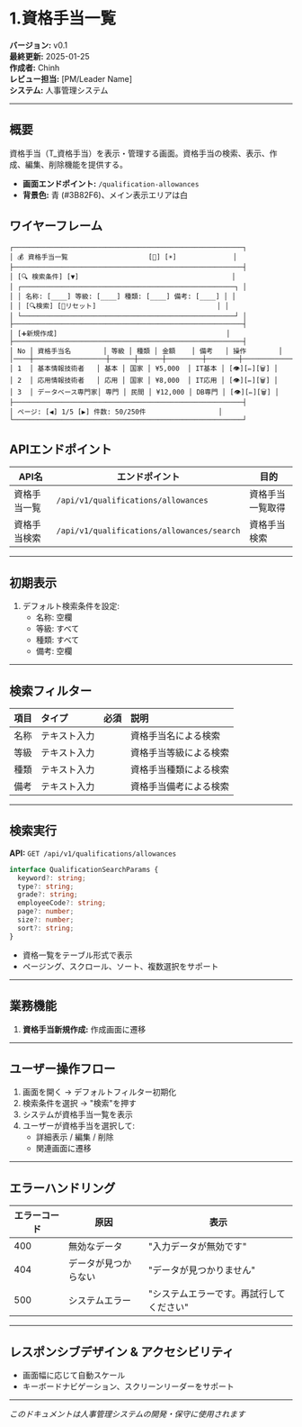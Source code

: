 # 1.資格手当一覧
**バージョン:** v0.1  
**最終更新:** 2025-01-25  
**作成者:** Chinh  
**レビュー担当:** [PM/Leader Name]  
**システム:** 人事管理システム  

---

## 概要
資格手当（T_資格手当）を表示・管理する画面。資格手当の検索、表示、作成、編集、削除機能を提供する。

- **画面エンドポイント:** `/qualification-allowances`
- **背景色:** 青 (#3B82F6)、メイン表示エリアは白

## ワイヤーフレーム
```
┌─────────────────────────────────────────────────────────┐
│ 💰 資格手当一覧                    [🌙] [☀️]              │
├─────────────────────────────────────────────────────────┤
│ [🔍 検索条件] [▼]                                      │
│ ┌─────────────────────────────────────────────────────┐ │
│ │ 名称: [____] 等級: [____] 種類: [____] 備考: [____] │ │
│ │ [🔍検索] [🔄リセット]                              │ │
│ └─────────────────────────────────────────────────────┘ │
├─────────────────────────────────────────────────────────┤
│ [➕新規作成]                                          │
├─────────────────────────────────────────────────────────┤
│ No │ 資格手当名        │ 等級 │ 種類 │ 金額    │ 備考   │ 操作        │
│────┼──────────────────┼──────┼──────┼─────────┼────────┼─────────────│
│ 1  │ 基本情報技術者   │ 基本 │ 国家 │ ¥5,000  │ IT基本 │ [👁️][✏️][🗑️] │
│ 2  │ 応用情報技術者   │ 応用 │ 国家 │ ¥8,000  │ IT応用 │ [👁️][✏️][🗑️] │
│ 3  │ データベース専門家│ 専門 │ 民間 │ ¥12,000 │ DB専門 │ [👁️][✏️][🗑️] │
├─────────────────────────────────────────────────────────┤
│ ページ: [◀️] 1/5 [▶️] 件数: 50/250件                  │
└─────────────────────────────────────────────────────────┘
```

## APIエンドポイント
| API名 | エンドポイント | 目的 |
|-------|----------------|------|
| 資格手当一覧 | `/api/v1/qualifications/allowances` | 資格手当一覧取得 |
| 資格手当検索 | `/api/v1/qualifications/allowances/search` | 資格手当検索 |

---

## 初期表示
1. デフォルト検索条件を設定:
   - 名称: 空欄
   - 等級: すべて
   - 種類: すべて
   - 備考: 空欄

---

## 検索フィルター

| 項目 | タイプ | 必須 | 説明 |
|:--|:--|:--|:--|
| 名称 | テキスト入力 | | 資格手当名による検索 |
| 等級 | テキスト入力 | | 資格手当等級による検索 |
| 種類 | テキスト入力 | | 資格手当種類による検索 |
| 備考 | テキスト入力 | | 資格手当備考による検索 |

---

## 検索実行
**API:** `GET /api/v1/qualifications/allowances`

```typescript
interface QualificationSearchParams {
  keyword?: string;
  type?: string;
  grade?: string;
  employeeCode?: string;
  page?: number;
  size?: number;
  sort?: string;
}
```

- 資格一覧をテーブル形式で表示
- ページング、スクロール、ソート、複数選択をサポート

---

## 業務機能
1. **資格手当新規作成:** 作成画面に遷移

---

## ユーザー操作フロー
1. 画面を開く → デフォルトフィルター初期化  
2. 検索条件を選択 → "検索"を押す  
3. システムが資格手当一覧を表示  
4. ユーザーが資格手当を選択して:
   - 詳細表示 / 編集 / 削除
   - 関連画面に遷移

---

## エラーハンドリング
| エラーコード | 原因 | 表示 |
|-------------|------|------|
| 400 | 無効なデータ | "入力データが無効です" |
| 404 | データが見つからない | "データが見つかりません" |
| 500 | システムエラー | "システムエラーです。再試行してください" |

---

## レスポンシブデザイン & アクセシビリティ
- 画面幅に応じて自動スケール  
- キーボードナビゲーション、スクリーンリーダーをサポート  

---

*このドキュメントは人事管理システムの開発・保守に使用されます*
